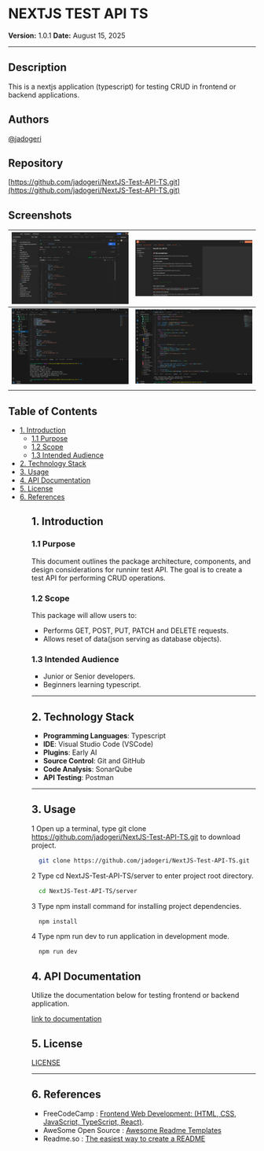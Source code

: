 # **NEXTJS TEST API TS**

**Version:** 1.0.1
**Date:** August 15, 2025

---

## Description

This is a nextjs application (typescript) for testing CRUD in frontend or backend applications.

## Authors

[@jadogeri](https://www.github.com/jadogeri)

## Repository

 [https://github.com/jadogeri/NextJS-Test-API-TS.git](https://github.com/jadogeri/NextJS-Test-API-TS.git)

## Screenshots

| ![Screenshot 1](assets/images/screenshot1.png) | ![screenshot 2](assets/images/screenshot2.png) |
| -------------------------------------------- | -------------------------------------------- |
| ![Screenshot 1](assets/images/screenshot3.png) | ![screenshot 2](assets/images/screenshot4.png) |
|                                              |                                              |

## Table of Contents

<ul>
    <li><a href="#1-introduction">1. Introduction</a>
        <ul>
          <li><a href="#11-purpose">1.1 Purpose</a> </li>
          <li><a href="#12-scope">1.2 Scope</a> </li>
          <li><a href="#13-intended-audience">1.3 Intended Audience</a> </li>
        </ul>
    </li>
    <li><a href="#2-technology-stack">2. Technology Stack</a></li>
    <li><a href="#3-usage">3. Usage</a> </li>
    <li><a href="#4-api-documentation">4. API Documentation</a> </li>
    <li><a href="#5-license">5. License</a> </li>
    <li><a href="#6-references">6. References</a></li>
<ul>

## 1. Introduction

### 1.1 Purpose

This document outlines the package architecture, components, and design considerations for runninr test API. The goal is to create a test API for performing CRUD operations.

### 1.2 Scope

This package will allow users to:

- Performs GET, POST, PUT, PATCH and DELETE requests.
- Allows reset of data(json serving as database objects).

### 1.3 Intended Audience

- Junior or Senior developers.
- Beginners learning typescript.

---

## 2. Technology Stack

- **Programming Languages**: Typescript
- **IDE**: Visual Studio Code (VSCode)
- **Plugins**: Early AI
- **Source Control**: Git and GitHub
- **Code Analysis**: SonarQube
- **API Testing**: Postman

---

## 3. Usage

1 Open up a terminal, type git clone https://github.com/jadogeri/NextJS-Test-API-TS.git to download project.

```bash
  git clone https://github.com/jadogeri/NextJS-Test-API-TS.git
```

2 Type cd NextJS-Test-API-TS/server to enter project root directory.

```bash
  cd NextJS-Test-API-TS/server
```

3 Type npm install command for installing project dependencies.

```bash
  npm install
```

4 Type npm run dev to run application in development mode.

```bash
  npm run dev
```

## 4. API Documentation

Utilize the documentation below for testing frontend or backend application.

 [link to documentation](https://documenter.getpostman.com/view/40822092/2sB3BHmUfo)

## 5. License

[LICENSE](/LICENSE)

---

## 6. References

* FreeCodeCamp : [Frontend Web Development: (HTML, CSS, JavaScript, TypeScript, React)](https://www.youtube.com/watch?v=MsnQ5uepIa).
* AweSome Open Source : [Awesome Readme Templates](https://awesomeopensource.com/project/elangosundar/awesome-README-templates)
* Readme.so : [The easiest way to create a README](https://readme.so/)
